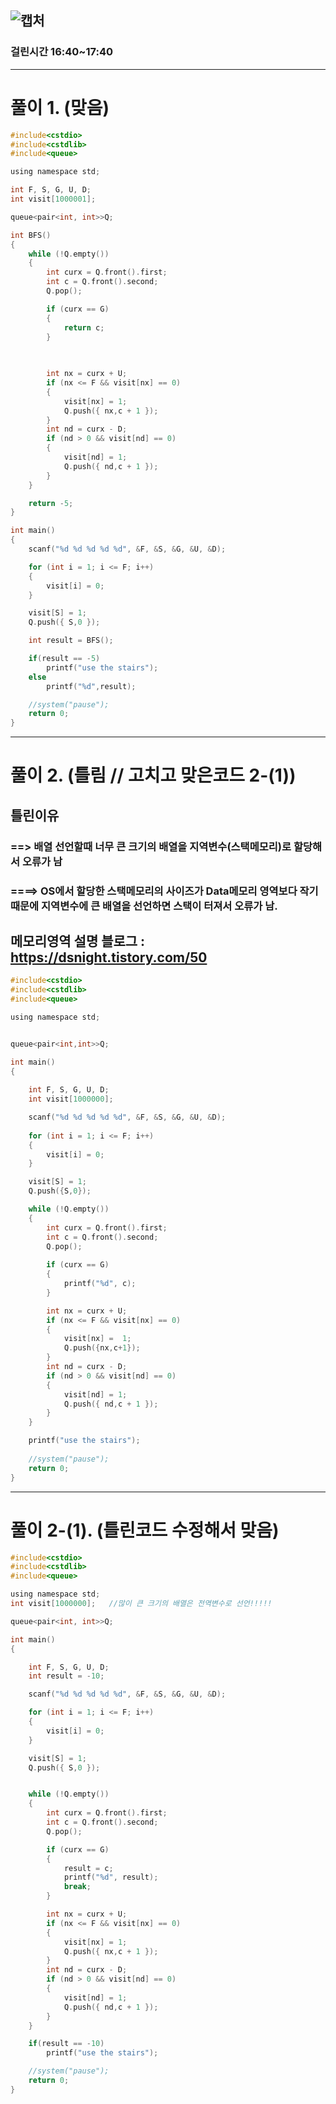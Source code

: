 ![캡처](https://user-images.githubusercontent.com/29946480/65026041-b0f73180-d972-11e9-99b5-c735317632d9.JPG)
---------------------------------------------------------------------------------------------------------------

### 걸린시간 16:40~17:40

---------------------------------------------------------------------------------------------------------------

# 풀이 1. (맞음)

```c
#include<cstdio>
#include<cstdlib>
#include<queue>

using namespace std;

int F, S, G, U, D;
int visit[1000001];

queue<pair<int, int>>Q;

int BFS()
{
	while (!Q.empty())
	{
		int curx = Q.front().first;
		int c = Q.front().second;
		Q.pop();

		if (curx == G)
		{
			return c;
		}
		
			

		int nx = curx + U;
		if (nx <= F && visit[nx] == 0)
		{
			visit[nx] = 1;
			Q.push({ nx,c + 1 });
		}
		int nd = curx - D;
		if (nd > 0 && visit[nd] == 0)
		{
			visit[nd] = 1;
			Q.push({ nd,c + 1 });
		}
	}

	return -5;
}

int main()
{
	scanf("%d %d %d %d %d", &F, &S, &G, &U, &D);

	for (int i = 1; i <= F; i++)
	{
		visit[i] = 0;
	}

	visit[S] = 1;
	Q.push({ S,0 });

	int result = BFS();

	if(result == -5)
		printf("use the stairs");
	else
		printf("%d",result);

	//system("pause");
	return 0;
}
```
-------------------------------------------------------------------------------------------------------------------

# 풀이 2. (틀림 // 고치고 맞은코드 2-(1))

## 틀린이유 
### ==> 배열 선언할때 너무 큰 크기의 배열을 지역변수(스택메모리)로 할당해서 오류가 남
### ====> OS에서 할당한 스택메모리의 사이즈가 Data메모리 영역보다 작기 때문에 지역변수에 큰 배열을 선언하면 스택이 터져서 오류가 남.


## 메모리영역 설명 블로그 : https://dsnight.tistory.com/50

```c
#include<cstdio>
#include<cstdlib>
#include<queue>

using namespace std;


queue<pair<int,int>>Q;

int main()
{
	
	int F, S, G, U, D;
	int visit[1000000];

	scanf("%d %d %d %d %d", &F, &S, &G, &U, &D);
	
	for (int i = 1; i <= F; i++)
	{
		visit[i] = 0;
	}

	visit[S] = 1;
	Q.push({S,0});

	while (!Q.empty())
	{
		int curx = Q.front().first;
		int c = Q.front().second;
		Q.pop();
				
		if (curx == G)
		{
			printf("%d", c);
		}

		int nx = curx + U;
		if (nx <= F && visit[nx] == 0)
		{
			visit[nx] =  1;
			Q.push({nx,c+1});
		}
		int nd = curx - D;
		if (nd > 0 && visit[nd] == 0)
		{
			visit[nd] = 1;
			Q.push({ nd,c + 1 });
		}
	}

	printf("use the stairs");
	
	//system("pause");
	return 0;
}
```
--------------------------------------------------------------------------------------------------------------------
# 풀이 2-(1).  (틀린코드 수정해서 맞음)

```c
#include<cstdio>
#include<cstdlib>
#include<queue>

using namespace std;
int visit[1000000];   //많이 큰 크기의 배열은 전역변수로 선언!!!!!

queue<pair<int, int>>Q;

int main()
{

	int F, S, G, U, D;
	int result = -10;

	scanf("%d %d %d %d %d", &F, &S, &G, &U, &D);

	for (int i = 1; i <= F; i++)
	{
		visit[i] = 0;
	}

	visit[S] = 1;
	Q.push({ S,0 });


	while (!Q.empty())
	{
		int curx = Q.front().first;
		int c = Q.front().second;
		Q.pop();

		if (curx == G)
		{
			result = c;
			printf("%d", result);
			break;
		}

		int nx = curx + U;
		if (nx <= F && visit[nx] == 0)
		{
			visit[nx] = 1;
			Q.push({ nx,c + 1 });
		}
		int nd = curx - D;
		if (nd > 0 && visit[nd] == 0)
		{
			visit[nd] = 1;
			Q.push({ nd,c + 1 });
		}
	}

	if(result == -10)
		printf("use the stairs");

	//system("pause");
	return 0;
}
```
